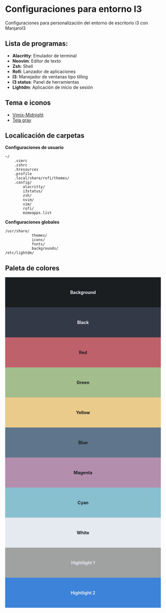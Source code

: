 # Configuraciones para entorno I3

Configuraciones para personalización del entorno de escritorio i3 con ManjaroI3

## Lista de programas:

* **Alacritty**: Emulador de terminal
* **Neovim**: Editor de texto
* **Zsh**: Shell
* **Rofi**: Lanzador de aplicaciones
* **I3**: Manejador de ventanas tipo tilling
* **I3 status**: Panel de herramientas
* **Lightdm**: Aplicación de inicio de sesión

## Tema e iconos

* [Vimix-Midnight](https://github.com/zortax/Vimix-Midnight)
* [Tela gray](https://github.com/vinceliuice/Tela-icon-theme)

## Localicación de carpetas

**Configuraciones de usuario**
```shell
~/
    .vimrc
    .zshrc
    .Xresources
    .profile
    .local/share/rofi/themes/
    .config/  
        alacritty/
        i3status/
        zsh/
        nvim/
        vim/
        rofi/
        mimeapps.list
```

**Configuraciones globales**
```shell
/usr/share/
            themes/
            icons/
            fonts/
            backgrounds/
/etc/lightdm/
```

## Paleta de colores
<div style="background-color:#1b1e21; text-align:center; vertical-align: middle; padding:40px 0;"><span style="color:#e5e9f0;font-weight:bold;">Background</span></div>
<div style="background-color:#333946; text-align:center; vertical-align: middle; padding:40px 0;"><span style="color:#e5e9f0;font-weight:bold;">Black</span></div>
<div style="background-color:#bf616a; text-align:center; vertical-align: middle; padding:40px 0;"><span style="color:#1b1e21;font-weight:bold;">Red</span></div>
<div style="background-color:#a3be8c; text-align:center; vertical-align: middle; padding:40px 0;"><span style="color:#1b1e21;font-weight:bold;">Green</span></div>
<div style="background-color:#ebcb8b; text-align:center; vertical-align: middle; padding:40px 0;"><span style="color:#1b1e21;font-weight:bold;">Yellow</span></div>
<div style="background-color:#5f758b; text-align:center; vertical-align: middle; padding:40px 0;"><span style="color:#1b1e21;font-weight:bold;">Blue</span></div>
<div style="background-color:#b48ead; text-align:center; vertical-align: middle; padding:40px 0;"><span style="color:#1b1e21;font-weight:bold;">Magenta</span></div>
<div style="background-color:#88c0d0; text-align:center; vertical-align: middle; padding:40px 0;"><span style="color:#1b1e21;font-weight:bold;">Cyan</span></div>
<div style="background-color:#e5e9f0; text-align:center; vertical-align: middle; padding:40px 0;"><span style="color:#1b1e21;font-weight:bold;">White</span></div>
<div style="background-color:#a0a1a1; text-align:center; vertical-align: middle; padding:40px 0;"><span style="color:#e5e9f0;font-weight:bold;">Hightlight 1</span></div>
<div style="background-color:#3c83d9; text-align:center; vertical-align: middle; padding:40px 0;"><span style="color:#e5e9f0;font-weight:bold;">Hightlight 2</span></div>
